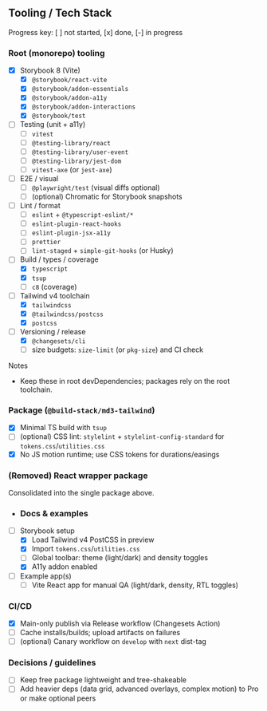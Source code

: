 ## Tooling / Tech Stack

Progress key: [ ] not started, [x] done, [-] in progress

### Root (monorepo) tooling
- [x] Storybook 8 (Vite)
  - [x] `@storybook/react-vite`
  - [x] `@storybook/addon-essentials`
  - [x] `@storybook/addon-a11y`
  - [x] `@storybook/addon-interactions`
  - [x] `@storybook/test`
- [ ] Testing (unit + a11y)
  - [ ] `vitest`
  - [ ] `@testing-library/react`
  - [ ] `@testing-library/user-event`
  - [ ] `@testing-library/jest-dom`
  - [ ] `vitest-axe` (or `jest-axe`)
- [ ] E2E / visual
  - [ ] `@playwright/test` (visual diffs optional)
  - [ ] (optional) Chromatic for Storybook snapshots
- [ ] Lint / format
  - [ ] `eslint` + `@typescript-eslint/*`
  - [ ] `eslint-plugin-react-hooks`
  - [ ] `eslint-plugin-jsx-a11y`
  - [ ] `prettier`
  - [ ] `lint-staged` + `simple-git-hooks` (or Husky)
- [ ] Build / types / coverage
  - [x] `typescript`
  - [x] `tsup`
  - [ ] `c8` (coverage)
- [ ] Tailwind v4 toolchain
  - [x] `tailwindcss`
  - [x] `@tailwindcss/postcss`
  - [x] `postcss`
- [ ] Versioning / release
  - [x] `@changesets/cli`
  - [ ] size budgets: `size-limit` (or `pkg-size`) and CI check

Notes
- Keep these in root devDependencies; packages rely on the root toolchain.

### Package (`@build-stack/md3-tailwind`)
- [x] Minimal TS build with `tsup`
- [ ] (optional) CSS lint: `stylelint` + `stylelint-config-standard` for `tokens.css`/`utilities.css`
- [x] No JS motion runtime; use CSS tokens for durations/easings

### (Removed) React wrapper package
Consolidated into the single package above.

- ### Docs & examples
- [ ] Storybook setup
  - [x] Load Tailwind v4 PostCSS in preview
  - [x] Import `tokens.css`/`utilities.css`
  - [ ] Global toolbar: theme (light/dark) and density toggles
  - [x] A11y addon enabled
- [ ] Example app(s)
  - [ ] Vite React app for manual QA (light/dark, density, RTL toggles)

### CI/CD
- [x] Main-only publish via Release workflow (Changesets Action)
- [ ] Cache installs/builds; upload artifacts on failures
- [ ] (optional) Canary workflow on `develop` with `next` dist-tag

### Decisions / guidelines
- [ ] Keep free package lightweight and tree-shakeable
- [ ] Add heavier deps (data grid, advanced overlays, complex motion) to Pro or make optional peers
